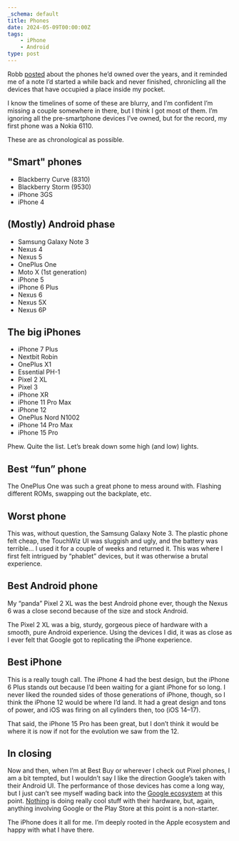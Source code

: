 ```yaml
---
_schema: default
title: Phones
date: 2024-05-09T00:00:00Z
tags:
    - iPhone
    - Android
type: post
---
```

Robb [posted](https://rknight.me/blog/every-phone-ive-ever-owned/) about the phones he’d owned over the years, and it reminded me of a note I’d started a while back and never finished, chronicling all the devices that have occupied a place inside my pocket.

I know the timelines of some of these are blurry, and I’m confident I’m missing a couple somewhere in there, but I think I got most of them. I’m ignoring all the pre-smartphone devices I’ve owned, but for the record, my first phone was a Nokia 6110.

These are as chronological as possible.

## "Smart" phones

* Blackberry Curve (8310)
* Blackberry Storm (9530)
* iPhone 3GS
* iPhone 4

## (Mostly) Android phase

* Samsung Galaxy Note 3
* Nexus 4
* Nexus 5
* OnePlus One
* Moto X (1st generation)
* iPhone 5
* iPhone 6 Plus
* Nexus 6
* Nexus 5X
* Nexus 6P

## The big iPhones

* iPhone 7 Plus
* Nextbit Robin
* OnePlus X1
* Essential PH-1
* Pixel 2 XL
* Pixel 3
* iPhone XR
* iPhone 11 Pro Max
* iPhone 12
* OnePlus Nord N1002
* iPhone 14 Pro Max
* iPhone 15 Pro

Phew. Quite the list. Let’s break down some high (and low) lights.

## Best “fun” phone

The OnePlus One was such a great phone to mess around with. Flashing different ROMs, swapping out the backplate, etc.

## Worst phone

This was, without question, the Samsung Galaxy Note 3. The plastic phone felt cheap, the TouchWiz UI was sluggish and ugly, and the battery was terrible… I used it for a couple of weeks and returned it. This was where I first felt intrigued by “phablet” devices, but it was otherwise a brutal experience.

## Best Android phone

My “panda” Pixel 2 XL was the best Android phone ever, though the Nexus 6 was a close second because of the size and stock Android.

The Pixel 2 XL was a big, sturdy, gorgeous piece of hardware with a smooth, pure Android experience. Using the devices I did, it was as close as I ever felt that Google got to replicating the iPhone experience.

## Best iPhone

This is a really tough call. The iPhone 4 had the best design, but the iPhone 6 Plus stands out because I’d been waiting for a giant iPhone for so long. I never liked the rounded sides of those generations of iPhone, though, so I think the iPhone 12 would be where I’d land. It had a great design and tons of power, and iOS was firing on all cylinders then, too (iOS 14–17).

That said, the iPhone 15 Pro has been great, but I don’t think it would be where it is now if not for the evolution we saw from the 12.

## In closing

Now and then, when I’m at Best Buy or wherever I check out Pixel phones, I am a bit tempted, but I wouldn’t say I like the direction Google’s taken with their Android UI. The performance of those devices has come a long way, but I just can’t see myself wading back into the <a href="https://www.reuters.com/article/idUSKBN23933B/" target="_blank" rel="noopener">Google ecosystem</a> at this point. <a href="https://us.nothing.tech/" target="_blank" rel="noopener">Nothing</a> is doing really cool stuff with their hardware, but, again, anything involving Google or the Play Store at this point is a non-starter.

The iPhone does it all for me. I’m deeply rooted in the Apple ecosystem and happy with what I have there.
